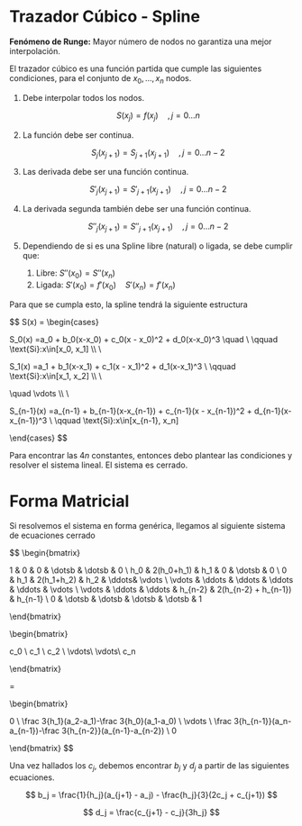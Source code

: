 # Trazador Cúbico - Spline

**Fenómeno de Runge:** Mayor número de nodos no garantiza una mejor interpolación.

El trazador cúbico es una función partida que cumple las siguientes condiciones, para el conjunto de $x_0, \dots, x_n$ nodos.

1. Debe interpolar todos los nodos.
    
    $$
    S(x_j) = f(x_j) \quad, j=0\dots n
    $$
    
2. La función debe ser continua.
    
    $$
    S_j(x_{j+1}) = S_{j+1}(x_{j+1})\quad ,j = 0\dots n{-}2
    $$
    
3. Las derivada debe ser una función continua.
    
    $$
    S'_j(x_{j+1}) = S'_{j+1}(x_{j+1})\quad ,j = 0\dots n{-}2
    $$
    
4. La derivada segunda también debe ser una función continua.
    
    $$
    S''_j(x_{j+1}) = S''_{j+1}(x_{j+1})\quad ,j = 0\dots n{-}2
    $$
    
5. Dependiendo de si es una Spline libre (natural) o ligada, se debe cumplir que:
    1. Libre: $S''(x_0) = S''(x_n)$
    2. Ligada: $S'(x_0) = f'(x_0) \quad S'(x_n) = f'(x_n)$

Para que se cumpla esto, la spline tendrá la siguiente estructura

$$
S(x) = \begin{cases}

S_0(x) =a_0 + b_0(x-x_0) + c_0(x - x_0)^2 + d_0(x-x_0)^3 \quad \\ \qquad \text{Si}:x\in[x_0, x_1] \\\ \\

S_1(x) =a_1 + b_1(x-x_1) + c_1(x - x_1)^2 + d_1(x-x_1)^3 \\ \qquad \text{Si}:x\in[x_1, x_2] \\\ \\

\quad \vdots \\\ \\

S_{n-1}(x) =a_{n-1} + b_{n-1}(x-x_{n-1}) + c_{n-1}(x - x_{n-1})^2 + d_{n-1}(x-x_{n-1})^3 \\ \qquad \text{Si}:x\in[x_{n-1}, x_n]

\end{cases}
$$

Para encontrar las $4n$ constantes, entonces debo plantear las condiciones y resolver el sistema lineal. El sistema es cerrado.

# Forma Matricial

Si resolvemos el sistema en forma genérica, llegamos al siguiente sistema de ecuaciones cerrado

$$
\begin{bmatrix}

1 & 0 & 0 & \dotsb & \dotsb & 0 \\
h_0 & 2(h_0+h_1) & h_1 & 0 & \dotsb & 0 \\
0 & h_1 & 2(h_1+h_2) & h_2 & \ddots& \vdots \\
\vdots & \ddots & \ddots & \ddots & \ddots & \vdots \\
\vdots & \ddots & \ddots & h_{n-2} & 2(h_{n-2} + h_{n-1}) & h_{n-1} \\
0 & \dotsb & \dotsb & \dotsb & \dotsb & 1

\end{bmatrix} 

\begin{bmatrix}

c_0 \\ c_1 \\ c_2 \\ \vdots\\ \vdots\\ c_n

\end{bmatrix} 

= 

\begin{bmatrix}

0 \\
\frac 3{h_1}(a_2-a_1)-\frac 3{h_0}(a_1-a_0) \\
\vdots \\
\frac 3{h_{n-1}}(a_n-a_{n-1})-\frac 3{h_{n-2}}(a_{n-1}-a_{n-2}) \\
0

\end{bmatrix}
$$

Una vez hallados los $c_j$, debemos encontrar $b_j$ y $d_j$ a partir de las siguientes ecuaciones.

$$
b_j = \frac{1}{h_j}(a_{j+1} - a_j) - \frac{h_j}{3}(2c_j + c_{j+1})
$$

$$
d_j = \frac{c_{j+1} - c_j}{3h_j}
$$